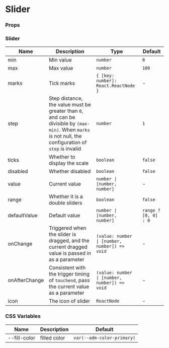 # Slider

<code src="./demos/demo1.tsx"></code>

### Props

### Slider

| Name          | Description                                                                                                                                              | Type                                          | Default              |
| ------------- | -------------------------------------------------------------------------------------------------------------------------------------------------------- | --------------------------------------------- | -------------------- |
| min           | Min value                                                                                                                                                | `number`                                      | `0`                  |
| max           | Max value                                                                                                                                                | `number`                                      | `100`                |
| marks         | Tick marks                                                                                                                                               | `{ [key: number]: React.ReactNode }`          | -                    |
| step          | Step distance, the value must be greater than `0`, and can be divisible by `(max-min)`. When `marks` is not null, the configuration of `step` is invalid | `number`                                      | `1`                  |
| ticks         | Whether to display the scale                                                                                                                             | `boolean`                                     | `false`              |
| disabled      | Whether disabled                                                                                                                                         | `boolean`                                     | `false`              |
| value         | Current value                                                                                                                                            | `number \| [number, number]`                  | -                    |
| range         | Whether it is a double sliders                                                                                                                           | `boolean`                                     | `false`              |
| defaultValue  | Default value                                                                                                                                            | `number \| [number, number]`                  | `range ? [0, 0] : 0` |
| onChange      | Triggered when the slider is dragged, and the current dragged value is passed in as a parameter                                                          | `(value: number \| [number, number]) => void` | -                    |
| onAfterChange | Consistent with the trigger timing of `touchend`, pass the current value as a parameter                                                                  | `(value: number \| [number, number]) => void` | -                    |
| icon          | The icon of slider                                                                                                                                       | `ReactNode`                                   |  -               |

### CSS Variables

| Name         | Description  | Default                    |
| ------------ | ------------ | -------------------------- |
| --fill-color | filled color | `var(--adm-color-primary)` |
